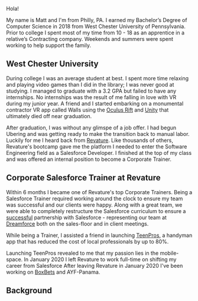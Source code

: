 Hola!

My name is Matt and I'm from Philly, PA. I earned my Bachelor’s Degree of Computer Science in 2018 from West Chester University of Pennsylvania. Prior to college I spent most of my time from 10 - 18 as an apprentice in a relative’s Contracting company. Weekends and summers were spent working to help support the family. 

## West Chester University
During college I was an average student at best. I spent more time relaxing and playing video games than I did in the library; I was never good at studying. I managed to graduate with a 3.2 GPA but failed to have any internships. No internships was the result of me falling in love with VR during my junior year. A friend and I started embarking on a monumental contractor VR app called Walls using the [Oculus Rift](https://www.oculus.com/) and [Unity](https://unity.com/) that ultimately died off near graduation.

After graduation, I was without any glimspe of a job offer. I had begun Ubering and was getting ready to make the transition back to manual labor. Luckily for me I heard back from [Revature](revature.com). Like thousands of others, Revature's bootcamp gave me the platform I needed to enter the Software Engineering field as a Salesforce Developer. I finished at the top of my class and was offered an internal position to become a Corporate Trainer.

## Corporate Salesforce Trainer at Revature
Within 6 months I became one of Revature's top Corporate Trainers. Being a Salesforce Trainer required working around the clock to ensure my team was successful and our clients were happy. Along with a great team, we were able to completely restructure the Salesforce curriculum to ensure a [successful](https://www.linkedin.com/posts/revature_revature-becomes-a-trailhead-academy-authorized-activity-6668154566971797505-9cKd) partnership with Salesforce - representing our team at [Dreamforce](https://www.linkedin.com/posts/matthew-ruiz-099253116_revature-activity-6600111401044369409-PdsE) both on the sales-floor and in client meetings.

While being a Trainer, I assisted a friend in launching [TeenPros](teenprofessionals.com), a handyman app that has reduced the cost of local professionals by up to 80%. 

Launching TeenPros revealed to me that my passion lies in the mobile-space. In January 2020 I left Revature to work full-time on shifting my career from Salesforce
After leaving Revature in January 2020 I've been working on [BoxBets](boxbetsapp.com) and AYF-Panama.

## Background


